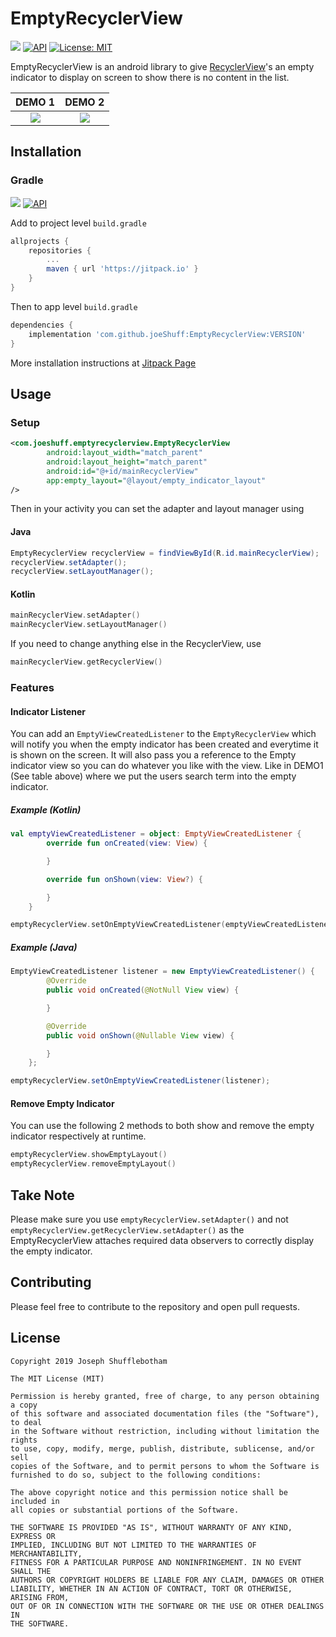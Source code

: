 # EmptyRecyclerView

[![](https://jitpack.io/v/joeShuff/EmptyRecyclerView.svg)](https://jitpack.io/#joeShuff/EmptyRecyclerView)
[![API](https://img.shields.io/badge/API-16%2B-green.svg?style=flat-square)](https://android-arsenal.com/api?level=16)
[![License: MIT](https://img.shields.io/badge/License-MIT-yellow.svg)](https://opensource.org/licenses/MIT)

EmptyRecyclerView is an android library to give [RecyclerView](https://developer.android.com/reference/android/support/v7/widget/RecyclerView)'s an empty indicator to display on screen to show there is no content in the list.

|       DEMO 1       |        DEMO 2      |
| :----------------: | :----------------: |
| ![](art/DEMO1.gif) | ![](art/DEMO2.gif) |

## Installation

### Gradle

[![](https://jitpack.io/v/joeShuff/EmptyRecyclerView.svg)](https://jitpack.io/#joeShuff/EmptyRecyclerView)
[![API](https://img.shields.io/badge/API-16%2B-green.svg?style=flat-square)](https://android-arsenal.com/api?level=16)

Add to project level `build.gradle`

```gradle
allprojects {
	repositories {
		...
		maven { url 'https://jitpack.io' }
	}
}
```
Then to app level `build.gradle`
```gradle
dependencies {
    implementation 'com.github.joeShuff:EmptyRecyclerView:VERSION'
}
```

More installation instructions at [Jitpack Page](https://jitpack.io/#joeShuff/EmptyRecyclerView/Tag)


## Usage

### Setup
```xml
<com.joeshuff.emptyrecyclerview.EmptyRecyclerView
        android:layout_width="match_parent"
        android:layout_height="match_parent"
        android:id="@+id/mainRecyclerView"
        app:empty_layout="@layout/empty_indicator_layout"
/>
```

Then in your activity you can set the adapter and layout manager using

#### Java
```java
EmptyRecyclerView recyclerView = findViewById(R.id.mainRecyclerView);
recyclerView.setAdapter();
recyclerView.setLayoutManager();
```

#### Kotlin
```kotlin
mainRecyclerView.setAdapter()
mainRecyclerView.setLayoutManager()
```

If you need to change anything else in the RecyclerView, use
```kotlin
mainRecyclerView.getRecyclerView()
```

### Features
#### Indicator Listener
You can add an `EmptyViewCreatedListener` to the `EmptyRecyclerView` which will notify you when the empty indicator has been created and everytime it is shown on the screen. It will also pass you a reference to the Empty indicator view so you can do whatever you like with the view. Like in DEMO1 (See table above) where we put the users search term into the empty indicator.

##### Example (Kotlin)
```kotlin
val emptyViewCreatedListener = object: EmptyViewCreatedListener {
        override fun onCreated(view: View) {

        }

        override fun onShown(view: View?) {

        }
    }

emptyRecyclerView.setOnEmptyViewCreatedListener(emptyViewCreatedListener)
```

##### Example (Java)
```java
EmptyViewCreatedListener listener = new EmptyViewCreatedListener() {
        @Override
        public void onCreated(@NotNull View view) {

        }

        @Override
        public void onShown(@Nullable View view) {

        }
    };

emptyRecyclerView.setOnEmptyViewCreatedListener(listener);
```

#### Remove Empty Indicator
You can use the following 2 methods to both show and remove the empty indicator respectively at runtime.

```kotlin
emptyRecyclerView.showEmptyLayout()
emptyRecyclerView.removeEmptyLayout()
```

## Take Note
Please make sure you use `emptyRecyclerView.setAdapter()` and not `emptyRecyclerView.getRecyclerView.setAdapter()` as the EmptyRecyclerView attaches required data observers to correctly display the empty indicator.

## Contributing
Please feel free to contribute to the repository and open pull requests.


## License

```code
Copyright 2019 Joseph Shufflebotham

The MIT License (MIT)

Permission is hereby granted, free of charge, to any person obtaining a copy
of this software and associated documentation files (the "Software"), to deal
in the Software without restriction, including without limitation the rights
to use, copy, modify, merge, publish, distribute, sublicense, and/or sell
copies of the Software, and to permit persons to whom the Software is
furnished to do so, subject to the following conditions:

The above copyright notice and this permission notice shall be included in
all copies or substantial portions of the Software.

THE SOFTWARE IS PROVIDED "AS IS", WITHOUT WARRANTY OF ANY KIND, EXPRESS OR
IMPLIED, INCLUDING BUT NOT LIMITED TO THE WARRANTIES OF MERCHANTABILITY,
FITNESS FOR A PARTICULAR PURPOSE AND NONINFRINGEMENT. IN NO EVENT SHALL THE
AUTHORS OR COPYRIGHT HOLDERS BE LIABLE FOR ANY CLAIM, DAMAGES OR OTHER
LIABILITY, WHETHER IN AN ACTION OF CONTRACT, TORT OR OTHERWISE, ARISING FROM,
OUT OF OR IN CONNECTION WITH THE SOFTWARE OR THE USE OR OTHER DEALINGS IN
THE SOFTWARE.
```